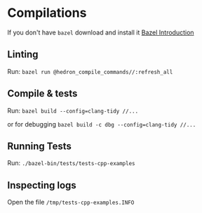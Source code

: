 # Compilations

If you don't have `bazel` download and install it  [Bazel Introduction](https://bazel.build/about/intro)

## Linting

Run: `bazel run @hedron_compile_commands//:refresh_all`

## Compile & tests

Run: `bazel build --config=clang-tidy //...`

or for debugging
`bazel build -c dbg --config=clang-tidy //...`

## Running Tests

Run: `./bazel-bin/tests/tests-cpp-examples`

## Inspecting logs

Open the file `/tmp/tests-cpp-examples.INFO`

